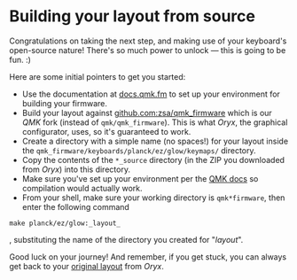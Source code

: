 # Building your layout from source

Congratulations on taking the next step, and making use of your keyboard's open-source nature! There's so much power to unlock — this is going to be fun. :)

Here are some initial pointers to get you started:

- Use the documentation at [docs.qmk.fm](https://docs.qmk.fm/) to set up your environment for building your firmware.
- Build your layout against [github.com:zsa/qmk_firmware](https://github.com/zsa/qmk_firmware/) which is our _QMK_ fork (instead of `qmk/qmk_firmware`). This is what _Oryx_, the graphical configurator, uses, so it's guaranteed to work.
- Create a directory with a simple name (no spaces!) for your layout inside the `qmk_firmware/keyboards/planck/ez/glow/keymaps/` directory.
- Copy the contents of the `*_source` directory (in the ZIP you downloaded from _Oryx_) into this directory.
- Make sure you've set up your environment per the [QMK docs](https://docs.qmk.fm/#/newbs_getting_started?id=set-up-your-environment) so compilation would actually work.
- From your shell, make sure your working directory is `qmk*firmware`, then enter the following command
```shell
make planck/ez/glow:_layout_
```
, substituting the name of the directory you created for "_layout_".

Good luck on your journey! And remember, if you get stuck, you can always get back to your [original layout](https://configure.zsa.io/planck-ez/layouts/BPPYD/EjlgQ/0) from _Oryx_.
